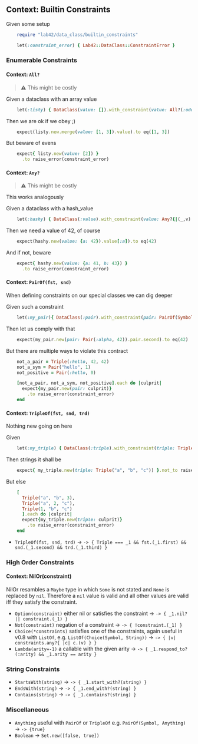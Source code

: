 
## Context: Builtin Constraints

Given some setup
```ruby
    require "lab42/data_class/builtin_constraints"

    let(:constraint_error) { Lab42::DataClass::ConstraintError }
```

### Enumerable Constraints

#### Context: `All?`

> :warning: This might be costly

Given a dataclass with an array value
```ruby
    let(:listy) { DataClass(value: []).with_constraint(value: All?(:odd?)) }
```
Then we are ok if we obey ;)
```ruby
    expect(listy.new.merge(value: [1, 3]).value).to eq([1, 3])
```

But beware of evens
```ruby
    expect{ listy.new(value: [2]) }
      .to raise_error(constraint_error)
```

#### Context: `Any?`

> :warning: This might be costly

This works analogously

Given a dataclass with a hash_value
```ruby
    let(:hashy) { DataClass(:value).with_constraint(value: Any?{|(_,v)| v == 42}) }
```

Then we need a value of 42, of course
```ruby
    expect(hashy.new(value: {a: 42}).value[:a]).to eq(42)
```

And if not, beware
```ruby
    expect{ hashy.new(value: {a: 41, b: 43}) }
      .to raise_error(constraint_error)
```

#### Context: `PairOf(fst, snd)`

When defining constraints on our special classes we can dig deeper

Given such a constraint
```ruby
    let(:my_pair){ DataClass(:pair).with_constraint(pair: PairOf(Symbol, [:>, 0])) }
```

Then let us comply with that
```ruby
    expect(my_pair.new(pair: Pair(:alpha, 42)).pair.second).to eq(42)
```

But there are multiple ways to violate this contract
```ruby
    not_a_pair = Triple(:hello, 42, 42)
    not_a_sym = Pair("hello", 1)
    not_positive = Pair(:hello, 0)

    [not_a_pair, not_a_sym, not_positive].each do |culprit|
      expect{my_pair.new(pair: culprit)}
        .to raise_error(constraint_error)
    end
```

#### Context: `TripleOf(fst, snd, trd)`

Nothing new going on here

Given
```ruby
    let(:my_triple) { DataClass(:triple).with_constraint(triple: TripleOf(String, String, String)) }
```

Then strings it shall be
```ruby
    expect{ my_triple.new(triple: Triple("a", "b", "c")) }.not_to raise_error
```

But else
```ruby
    [
      Triple("a", "b", 3),
      Triple("a", 2, "c"),
      Triple(1, "b", "c")
      ].each do |culprit|
      expect{my_triple.new(triple: culprit)}
        .to raise_error(constraint_error)
    end


```
- `TripleOf(fst, snd, trd)` → `-> { Triple === _1 && fst.(_1.first) && snd.(_1.second) && trd.(_1.third) }`

### High Order Constraints

#### Context: NilOr(constraint)

NilOr resambles a `Maybe` type in which `Some` is not stated and `None` is replaced by `nil`.
Therefore a `nil` value is valid and all other values are valid iff they satisfy the constraint.
- `Option(constraint)` either nil or satisfies the constraint → `-> { _1.nil? || constraint.(_1) }`
- `Not(constraint)` negation of a constraint → `-> { !constraint.(_1) }`
- `Choice(*constraints)` satisfies one of the constraints, again useful in v0.8 with `ListOf`, e.g. `ListOf(Choice(Symbol, String))` → `-> { |v| constraints.any?{ |c| c.(v) } }`
- `Lambda(arity=-1)` a callable with the given arity → `-> { _1.respond_to?(:arity) && _1.arity == arity }`

### String Constraints

- `StartsWith(string)` → `-> { _1.start_with?(string) }`
- `EndsWith(string)` → `-> { _1.end_with?(string) }`
- `Contains(string)` → `-> { _1.contains?(string) }`

### Miscellaneous

- `Anything` useful with `PairOf` or `TripleOf` e.g. `PairOf(Symbol, Anything)` → `-> {true}`
- `Boolean` → `Set.new([false, true])`
<!--SPDX-License-Identifier: Apache-2.0-->
